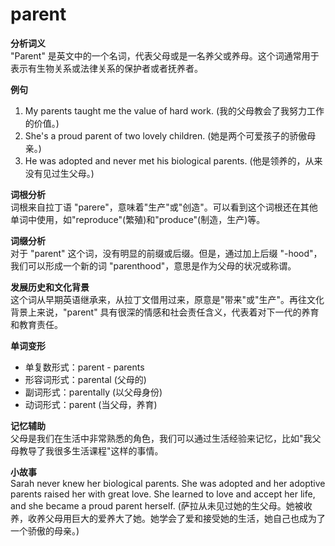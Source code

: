 # parent

**分析词义**  
"Parent" 是英文中的一个名词，代表父母或是一名养父或养母。这个词通常用于表示有生物关系或法律关系的保护者或者抚养者。

  

**例句**

  

1.  My parents taught me the value of hard work. (我的父母教会了我努力工作的价值。)
2.  She's a proud parent of two lovely children. (她是两个可爱孩子的骄傲母亲。)
3.  He was adopted and never met his biological parents. (他是领养的，从来没有见过生父母。)

  

**词根分析**  
词根来自拉丁语 "parere"，意味着"生产"或"创造"。可以看到这个词根还在其他单词中使用，如"reproduce"(繁殖)和"produce"(制造，生产)等。

  

**词缀分析**  
对于 "parent" 这个词，没有明显的前缀或后缀。但是，通过加上后缀 "-hood"，我们可以形成一个新的词 "parenthood"，意思是作为父母的状况或称谓。

  

**发展历史和文化背景**  
这个词从早期英语继承来，从拉丁文借用过来，原意是"带来"或"生产"。再往文化背景上来说，"parent" 具有很深的情感和社会责任含义，代表着对下一代的养育和教育责任。

  

**单词变形**

  

*   单复数形式：parent - parents
*   形容词形式：parental (父母的)
*   副词形式：parentally (以父母身份)
*   动词形式：parent (当父母，养育)

  

**记忆辅助**  
父母是我们在生活中非常熟悉的角色，我们可以通过生活经验来记忆，比如"我父母教导了我很多生活课程"这样的事情。

  

**小故事**  
Sarah never knew her biological parents. She was adopted and her adoptive parents raised her with great love. She learned to love and accept her life, and she became a proud parent herself. (萨拉从未见过她的生父母。她被收养，收养父母用巨大的爱养大了她。她学会了爱和接受她的生活，她自己也成为了一个骄傲的母亲。)
